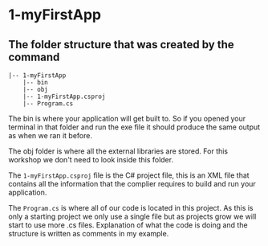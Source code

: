# 1-myFirstApp

## The folder structure that was created by the command

```text
|-- 1-myFirstApp
    |-- bin
    |-- obj
    |-- 1-myFirstApp.csproj
    |-- Program.cs
```

The bin is where your application will get built to. So if you opened your terminal in that folder and run the exe file it should produce the same output as when we ran it before.

The obj folder is where all the external libraries are stored. For this workshop we don't need to look inside this folder.

The `1-myFirstApp.csproj` file is the C# project file, this is an XML file that contains all the information that the complier requires to build and run your application.

The `Program.cs` is where all of our code is located in this project. As this is only a starting project we only use a single file but as projects grow we will start to use more .cs files. Explanation of what the code is doing and the structure is written as comments in my example.
